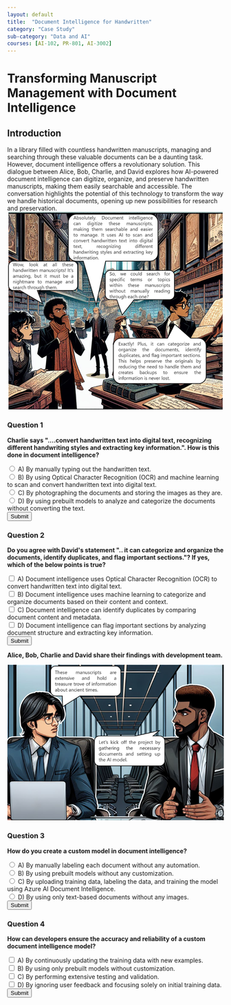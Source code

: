 ```yaml
---
layout: default
title:  "Document Intelligence for Handwritten"
category: "Case Study"
sub-category: "Data and AI"
courses: [AI-102, PR-801, AI-3002]
---
```


# Transforming Manuscript Management with Document Intelligence

## Introduction
In a library filled with countless handwritten manuscripts, managing and searching through these valuable documents can be a daunting task. However, document intelligence offers a revolutionary solution. This dialogue between Alice, Bob, Charlie, and David explores how AI-powered document intelligence can digitize, organize, and preserve handwritten manuscripts, making them easily searchable and accessible. The conversation highlights the potential of this technology to transform the way we handle historical documents, opening up new possibilities for research and preservation.
<a href="./images/di1.png" download>
  <img src="./images/di1.png" alt="A group of four people in a library analying old manuscripts" class="img-fluid">
</a>
### Question 1
**Charlie says "....convert handwritten text into digital text, recognizing different handwriting styles and extracting key information.". How is this done in document intelligence?**

<form id="question1Form">
    <label><input type="radio" name="question1" value="A"> A) By manually typing out the handwritten text.</label><br>
    <label><input type="radio" name="question1" value="B"> B) By using Optical Character Recognition (OCR) and machine learning to scan and convert handwritten text into digital text.</label><br>
    <label><input type="radio" name="question1" value="C"> C) By photographing the documents and storing the images as they are.</label><br>
    <label><input type="radio" name="question1" value="D"> D) By using prebuilt models to analyze and categorize the documents without converting the text.</label><br>
    <button type="button" onclick="checkAnswer1()">Submit</button>
</form>
<div id="result1"></div>

### Question 2
**Do you agree with David's statement ".. it can categorize and organize the documents, identify duplicates, and flag important sections."? If yes, which of the below points is true?**

<form id="question2Form">
    <label><input type="checkbox" name="question2" value="A"> A) Document intelligence uses Optical Character Recognition (OCR) to convert handwritten text into digital text.</label><br>
    <label><input type="checkbox" name="question2" value="B"> B) Document intelligence uses machine learning to categorize and organize documents based on their content and context.</label><br>
    <label><input type="checkbox" name="question2" value="C"> C) Document intelligence can identify duplicates by comparing document content and metadata.</label><br>
    <label><input type="checkbox" name="question2" value="D"> D) Document intelligence can flag important sections by analyzing document structure and extracting key information.</label><br>
    <button type="button" onclick="checkAnswer2()">Submit</button>
</form>
<div id="result2"></div>



**Alice, Bob, Charlie and David share their findings with development team.**

<a href="./images/di2.png" download>
  <img src="./images/di2.png" alt="2 developers discussing" class="img-fluid">
</a>

### Question 3
**How do you create a custom model in document intelligence?**

<form id="question3Form">
    <label><input type="radio" name="question3" value="A"> A) By manually labeling each document without any automation.</label><br>
    <label><input type="radio" name="question3" value="B"> B) By using prebuilt models without any customization.</label><br>
    <label><input type="radio" name="question3" value="C"> C) By uploading training data, labeling the data, and training the model using Azure AI Document Intelligence.</label><br>
    <label><input type="radio" name="question3" value="D"> D) By using only text-based documents without any images.</label><br>
    <button type="button" onclick="checkAnswer3()">Submit</button>
</form>
<div id="result3"></div>

### Question 4
**How can developers ensure the accuracy and reliability of a custom document intelligence model?**

<form id="question4Form">
    <label><input type="checkbox" name="question4" value="A"> A) By continuously updating the training data with new examples.</label><br>
    <label><input type="checkbox" name="question4" value="B"> B) By using only prebuilt models without customization.</label><br>
    <label><input type="checkbox" name="question4" value="C"> C) By performing extensive testing and validation.</label><br>
    <label><input type="checkbox" name="question4" value="D"> D) By ignoring user feedback and focusing solely on initial training data.</label><br>
    <button type="button" onclick="checkAnswer4()">Submit</button>
</form>
<div id="result4"></div>

<script>
    function checkAnswer1() {
        const correctAnswer = 'B';
        const form = document.getElementById('question1Form');
        const selected = form.querySelector('input[name="question1"]:checked');
        const result = document.getElementById('result1');
        result.innerHTML = '';
        if (selected) {
            if (selected.value === correctAnswer) {
                result.innerHTML = '<p style="color: green;">Correct! By using Optical Character Recognition (OCR) and machine learning to scan and convert handwritten text into digital text.</p>';
            } else {
                result.innerHTML = '<p style="color: red;">Incorrect. The correct answer is B.</p>';
            }
        } else {
            result.innerHTML = '<p style="color: red;">Please select an answer.</p>';
        }
    }

    function checkAnswer2() {
        const correctAnswers = ['B', 'C', 'D'];
        const form = document.getElementById('question2Form');
        const selected = Array.from(form.querySelectorAll('input[name="question2"]:checked')).map(input => input.value);
        const result = document.getElementById('result2');
        result.innerHTML = '';
        let allCorrect = true;
        correctAnswers.forEach(answer => {
            const label = form.querySelector(`input[value="${answer}"]`).parentElement;
            if (selected.includes(answer)) {
                label.style.color = 'green';
            } else {
                label.style.color = 'red';
                allCorrect = false;
            }
        });
        selected.forEach(answer => {
            if (!correctAnswers.includes(answer)) {
                const label = form.querySelector(`input[value="${answer}"]`).parentElement;
                label.style.color = 'red';
                allCorrect = false;
            }
        });
        if (allCorrect) {
            result.innerHTML = '<p style="color: green;">Correct! Document intelligence uses machine learning to categorize and organize documents based on their content and context, Document intelligence can identify duplicates by comparing document content and metadata, Document intelligence can flag important sections by analyzing document structure and extracting key information </p>';
        } else {
            result.innerHTML = '<p style="color: red;">Some answers are incorrect. The correct answers are B, C, and D.</p>';
        }
    }

     function checkAnswer3() {
        const correctAnswer = 'C';
        const form = document.getElementById('question3Form');
        const selected = form.querySelector('input[name="question3"]:checked');
        const result = document.getElementById('result3');
        result.innerHTML = '';
        if (selected) {
            if (selected.value === correctAnswer) {
                result.innerHTML = '<p style="color: green;">Correct! By uploading training data, labeling the data, and training the model using Azure AI Document Intelligence.</p>';
            } else {
                result.innerHTML = '<p style="color: red;">Incorrect. The correct answer is C. By uploading training data, labeling the data, and training the model using Azure AI Document Intelligence.</p>';
            }
        } else {
            result.innerHTML = '<p style="color: red;">Please select an answer.</p>';
        }
    }

      function checkAnswer4() {
        const correctAnswers = ['A', 'C'];
        const form = document.getElementById('question4Form');
        const selected = Array.from(form.querySelectorAll('input[name="question4"]:checked')).map(input => input.value);
        const result = document.getElementById('result4');
        result.innerHTML = '';
        let allCorrect = true;
        correctAnswers.forEach(answer => {
            const label = form.querySelector(`input[value="${answer}"]`).parentElement;
            if (selected.includes(answer)) {
                label.style.color = 'green';
            } else {
                label.style.color = 'red';
                allCorrect = false;
            }
        });
        selected.forEach(answer => {
            if (!correctAnswers.includes(answer)) {
                const label = form.querySelector(`input[value="${answer}"]`).parentElement;
                label.style.color = 'red';
                allCorrect = false;
            }
        });
        if (allCorrect) {
            result.innerHTML = '<p style="color: green;">Correct! By continuously updating the training data with new examples and performing extensive testing and validation, developers can ensure the accuracy and reliability of a custom document intelligence model.</p>';
        } else {
            result.innerHTML = '<p style="color: red;">Some answers are incorrect. The correct answers are A and C.</p>';
        }
    }
  
</script>

